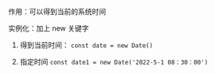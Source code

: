 作用：可以得到当前的系统时间

实例化：加上 new 关键字

1. 得到当前时间：
`const date = new Date()` 
<!-- console.log(date) 得到当前时间 -->

2. 指定时间
`const date1 = new Date('2022-5-1 08：30：00')`
<!-- console.log(date1) 得到括号里指定的时间，用于倒计时 -->